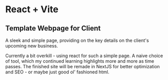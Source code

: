 # React + Vite
## Template Webpage for Client

A sleek and simple page, providing on the key details on the client's upcoming new business.

Currently a bit overkill - using react for such a simple page. A naive choice of tool, which my continued learning highlights more and more as time passes.
The finished site will be remade in NextJS for better optimization and SEO - or maybe just good ol' fashioned html. 
